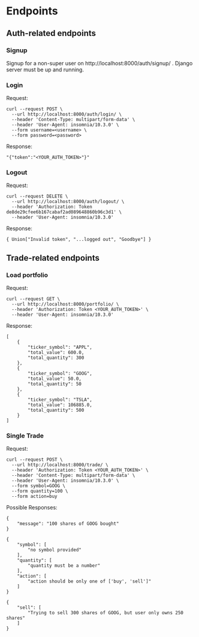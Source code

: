 # Endpoints
## Auth-related endpoints
### Signup
Signup for a non-super user on http://localhost:8000/auth/signup/ . Django server must be up and running.

### Login
Request:
```
curl --request POST \
  --url http://localhost:8000/auth/login/ \
  --header 'Content-Type: multipart/form-data' \
  --header 'User-Agent: insomnia/10.3.0' \
  --form username=<username> \
  --form password=<password>
```

Response:
```
"{"token":"<YOUR_AUTH_TOKEN>"}"
```

### Logout
Request:
```
curl --request DELETE \
  --url http://localhost:8000/auth/logout/ \
  --header 'Authorization: Token de8de29cfee6b167cabaf2ad089648860b96c3d1' \
  --header 'User-Agent: insomnia/10.3.0'
```

Response:
```
{ Union["Invalid token", "...logged out", "Goodbye"] }
```


## Trade-related endpoints

### Load portfolio
Request:
```
curl --request GET \
  --url http://localhost:8000/portfolio/ \
  --header 'Authorization: Token <YOUR_AUTH_TOKEN>' \
  --header 'User-Agent: insomnia/10.3.0'
```

Response:
```
[
    {
        "ticker_symbol": "APPL",
        "total_value": 600.0,
        "total_quantity": 300
    },
    {
        "ticker_symbol": "GOOG",
        "total_value": 50.0,
        "total_quantity": 50
    },
    {
        "ticker_symbol": "TSLA",
        "total_value": 106885.0,
        "total_quantity": 500
    }
]
```


### Single Trade
Request:
```
curl --request POST \
  --url http://localhost:8000/trade/ \
  --header 'Authorization: Token <YOUR_AUTH_TOKEN>' \
  --header 'Content-Type: multipart/form-data' \
  --header 'User-Agent: insomnia/10.3.0' \
  --form symbol=GOOG \
  --form quantity=100 \
  --form action=buy
```

Possible Responses:
```
{
    "message": "100 shares of GOOG bought"
}
```
```
{
    "symbol": [
        "no symbol provided"
    ],
    "quantity": [
        "quantity must be a number"
    ],
    "action": [
        "action should be only one of ['buy', 'sell']"
    ]
}
```
```
{
    "sell": [
        "Trying to sell 300 shares of GOOG, but user only owns 250 shares"
    ]
}
```
